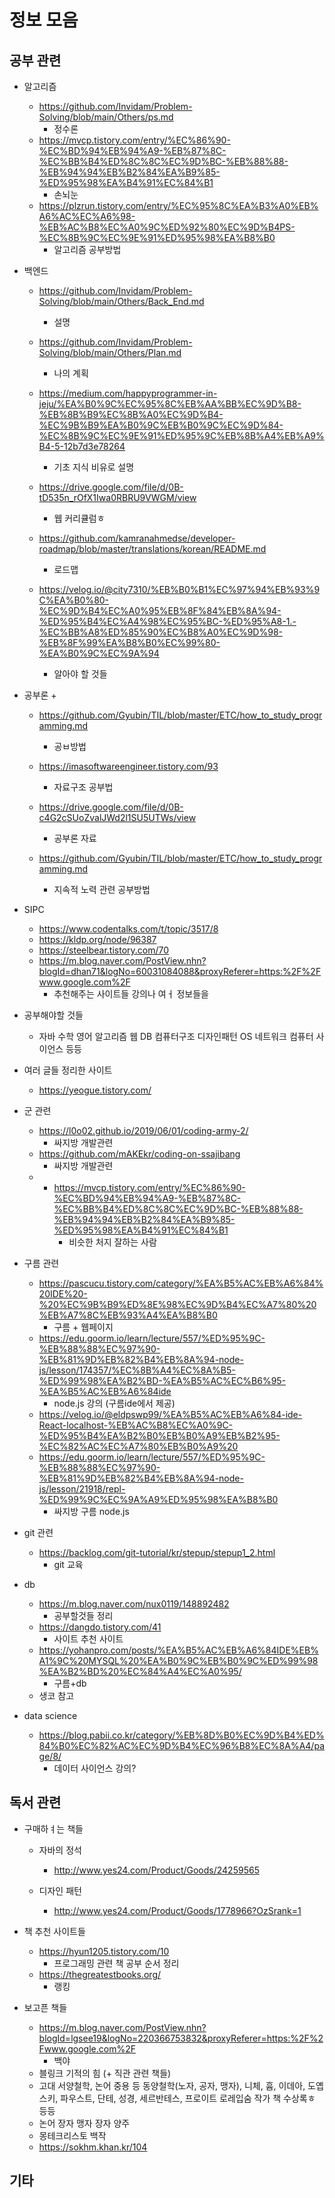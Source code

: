 # 정보 모음

## 공부 관련
+ 알고리즘
	+ https://github.com/Invidam/Problem-Solving/blob/main/Others/ps.md
		+ 정수론
	+ https://mvcp.tistory.com/entry/%EC%86%90-%EC%BD%94%EB%94%A9-%EB%87%8C-%EC%BB%B4%ED%8C%8C%EC%9D%BC-%EB%88%88-%EB%94%94%EB%B2%84%EA%B9%85-%ED%95%98%EA%B4%91%EC%84%B1
		+ 손뇌눈
	+ https://plzrun.tistory.com/entry/%EC%95%8C%EA%B3%A0%EB%A6%AC%EC%A6%98-%EB%AC%B8%EC%A0%9C%ED%92%80%EC%9D%B4PS-%EC%8B%9C%EC%9E%91%ED%95%98%EA%B8%B0
		+ 알고리즘 공부방법
	

+ 백엔드 
	+ https://github.com/Invidam/Problem-Solving/blob/main/Others/Back_End.md
		+ 설명
		
	+ https://github.com/Invidam/Problem-Solving/blob/main/Others/Plan.md
		+ 나의 계획
	+ https://medium.com/happyprogrammer-in-jeju/%EA%B0%9C%EC%95%8C%EB%AA%BB%EC%9D%B8-%EB%8B%B9%EC%8B%A0%EC%9D%B4-%EC%9B%B9%EA%B0%9C%EB%B0%9C%EC%9D%84-%EC%8B%9C%EC%9E%91%ED%95%9C%EB%8B%A4%EB%A9%B4-5-12b7d3e78264
		+ 기초 지식 비유로 설명
	+ https://drive.google.com/file/d/0B-tD535n_rOfX1Iwa0RBRU9VWGM/view
		+ 웹 커리큘럼ㅎ
	+ https://github.com/kamranahmedse/developer-roadmap/blob/master/translations/korean/README.md
		+ 로드맵
	+ https://velog.io/@city7310/%EB%B0%B1%EC%97%94%EB%93%9C%EA%B0%80-%EC%9D%B4%EC%A0%95%EB%8F%84%EB%8A%94-%ED%95%B4%EC%A4%98%EC%95%BC-%ED%95%A8-1.-%EC%BB%A8%ED%85%90%EC%B8%A0%EC%9D%98-%EB%8F%99%EA%B8%B0%EC%99%80-%EA%B0%9C%EC%9A%94
		+ 알아야 할 것들
+ 공부론
	+ 
	+ https://github.com/Gyubin/TIL/blob/master/ETC/how_to_study_programming.md
		+ 공ㅂ방법

	+ https://imasoftwareengineer.tistory.com/93
		+ 자료구조 공부법

	+ https://drive.google.com/file/d/0B-c4G2cSUoZvalJWd2l1SU5UTWs/view
		+ 공부론 자료
	+ https://github.com/Gyubin/TIL/blob/master/ETC/how_to_study_programming.md
		+ 지속적 노력 관련 공부방법

+ SIPC
	+ https://www.codentalks.com/t/topic/3517/8
	+ https://kldp.org/node/96387
	+ https://steelbear.tistory.com/70
	+ https://m.blog.naver.com/PostView.nhn?blogId=dhan71&logNo=60031084088&proxyReferer=https:%2F%2Fwww.google.com%2F
		+ 추천해주는 사이트들 강의나 여ㅓ 정보들을

+ 공부해야할 것들
	+ 자바 수학 영어 알고리즘 웹 DB 컴퓨터구조 디자인패턴 OS 네트워크 컴퓨터 사이언스 등등
	
+ 여러 글들 정리한 사이트
	+ https://yeogue.tistory.com/

+ 군 관련
   + https://l0o02.github.io/2019/06/01/coding-army-2/
		+ 싸지방 개발관련
	+ https://github.com/mAKEkr/coding-on-ssajibang
		+ 싸지방 개발관련
	+ + https://mvcp.tistory.com/entry/%EC%86%90-%EC%BD%94%EB%94%A9-%EB%87%8C-%EC%BB%B4%ED%8C%8C%EC%9D%BC-%EB%88%88-%EB%94%94%EB%B2%84%EA%B9%85-%ED%95%98%EA%B4%91%EC%84%B1 
		+ 비슷한 처지 잘하는 사람
	
+ 구름 관련
	+ https://pascucu.tistory.com/category/%EA%B5%AC%EB%A6%84%20IDE%20-%20%EC%9B%B9%ED%8E%98%EC%9D%B4%EC%A7%80%20%EB%A7%8C%EB%93%A4%EA%B8%B0
		+ 구름 + 웹페이지
	+ https://edu.goorm.io/learn/lecture/557/%ED%95%9C-%EB%88%88%EC%97%90-%EB%81%9D%EB%82%B4%EB%8A%94-node-js/lesson/174357/%EC%8B%A4%EC%8A%B5-%ED%99%98%EA%B2%BD-%EA%B5%AC%EC%B6%95-%EA%B5%AC%EB%A6%84ide
		+ node.js 강의 (구름ide에서 제공)
	+  https://velog.io/@eldpswp99/%EA%B5%AC%EB%A6%84-ide-React-localhost-%EB%AC%B8%EC%A0%9C-%ED%95%B4%EA%B2%B0%EB%B0%A9%EB%B2%95-%EC%82%AC%EC%A7%80%EB%B0%A9%20
	+ https://edu.goorm.io/learn/lecture/557/%ED%95%9C-%EB%88%88%EC%97%90-%EB%81%9D%EB%82%B4%EB%8A%94-node-js/lesson/21918/repl-%ED%99%9C%EC%9A%A9%ED%95%98%EA%B8%B0
		+ 싸지방 구름 node.js

+ git 관련
	+ https://backlog.com/git-tutorial/kr/stepup/stepup1_2.html
		+ git 교육
	
+ db
	+ https://m.blog.naver.com/nux0119/148892482
		+ 공부할것들 정리
	+ https://dangdo.tistory.com/41
		+ 사이트 추천 사이트
	+ https://yohanpro.com/posts/%EA%B5%AC%EB%A6%84IDE%EB%A1%9C%20MYSQL%20%EA%B0%9C%EB%B0%9C%ED%99%98%EA%B2%BD%20%EC%84%A4%EC%A0%95/
		+ 구름+db
	+ 생코 참고
+ data science
	+ https://blog.pabii.co.kr/category/%EB%8D%B0%EC%9D%B4%ED%84%B0%EC%82%AC%EC%9D%B4%EC%96%B8%EC%8A%A4/page/8/
		+ 데이터 사이언스 강의?
## 독서 관련
+ 구매하ㅕ는 책들
	+ 자바의 정석
		+ http://www.yes24.com/Product/Goods/24259565

	+ 디자인 패턴
		+ http://www.yes24.com/Product/Goods/1778966?OzSrank=1

+ 책 추천 사이트들
	+ https://hyun1205.tistory.com/10 
		+ 프로그래밍 관련 책 공부 순서 정리
	+ https://thegreatestbooks.org/
		+ 랭킹
+ 보고픈 책들
	+ https://m.blog.naver.com/PostView.nhn?blogId=lgsee19&logNo=220366753832&proxyReferer=https:%2F%2Fwww.google.com%2F
		+ 백야
	+ 블링크 기적의 힘 (+ 직관 관련 책들)
	+ 고대 서양철학, 논어 중용 등 동양철학(노자, 공자, 맹자), 니체, 흄, 이데아, 도옙스키, 파우스트, 단테, 성경, 세르반테스, 프로이트 로레입숨 작가 책 수상록ㅎ 등등
	+ 논어 장자 맹자 장자 양주
	+ 몽테크리스토 백작
	+ https://sokhm.khan.kr/104

## 기타

